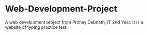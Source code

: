 # Web-Development-Project
A web development project from Pronay Debnath, IT 2nd Year.
It is a website of typing practice test.
